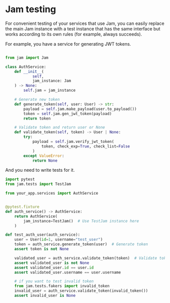 # Jam testing

For convenient testing of your services that use Jam, you can easily
replace the main Jam instance with a test instance that has the same interface but 
works according to its own rules (for example, always succeeds).

For example, you have a service for generating JWT tokens.

```python

from jam import Jam

class AuthService:
    def __init__(
            self,
            jam_instance: Jam
    ) -> None:
        self.jam = jam_instance

    # Generate new token
    def generate_token(self, user: User) -> str:
        payload = self.jam.make_payload(user.to_payload())
        token = self.jam.gen_jwt_token(payload)
        return token

    # Validate token and return user or None
    def validate_token(self, token) -> User | None:
        try:
            payload = self.jam.verify_jwt_token(
                token, check_exp=True, check_list=False
            )
        except ValueError:
            return None
```

And you need to write tests for it.
```python
import pytest
from jam.tests import TestJam

from your_app.services import AuthService


@pytest.fixture
def auth_service() -> AuthService:
    return AuthService(
        jam_instance=TestJam()  # Use TestJam instance here
    )

def test_auth_user(auth_service):
    user = User(id=1, username="test_user")
    token = auth_service.generate_token(user)  # Generate token
    assert token is not None

    validated_user = auth_service.validate_token(token)  # Validate token
    assert validated_user is not None
    assert validated_user.id == user.id
    assert validated_user.username == user.username

    # if you want to test invalid token
    from jam.tests.fakers import invalid_token
    invalid_user = auth_service.validate_token(invalid_token())
    assert invalid_user is None
```